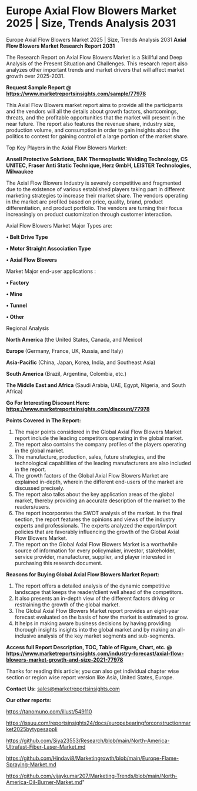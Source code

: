 # Europe Axial Flow Blowers Market 2025 | Size, Trends Analysis 2031
Europe Axial Flow Blowers Market 2025 | Size, Trends Analysis 2031
<strong>Axial Flow Blowers Market Research Report 2031</strong>

The Research Report on Axial Flow Blowers Market is a Skillful and Deep Analysis of the Present Situation and Challenges. This research report also analyzes other important trends and market drivers that will affect market growth over 2025-2031.

<strong>Request Sample Report @ <a href=https://www.marketreportsinsights.com/sample/77978>https://www.marketreportsinsights.com/sample/77978</a></strong>

This Axial Flow Blowers market report aims to provide all the participants and the vendors will all the details about growth factors, shortcomings, threats, and the profitable opportunities that the market will present in the near future. The report also features the revenue share, industry size, production volume, and consumption in order to gain insights about the politics to contest for gaining control of a large portion of the market share.

Top Key Players in the Axial Flow Blowers Market:

<strong>Ansell Protective Solutions, BAK Thermoplastic Welding Technology, CS UNITEC, Fraser Anti Static Technique, Herz GmbH, LEISTER Technologies, Milwaukee</strong>

The Axial Flow Blowers Industry is severely competitive and fragmented due to the existence of various established players taking part in different marketing strategies to increase their market share. The vendors operating in the market are profiled based on price, quality, brand, product differentiation, and product portfolio. The vendors are turning their focus increasingly on product customization through customer interaction.

Axial Flow Blowers Market Major Types are:

<strong>• Belt Drive Type

• Motor Straight Association Type

• Axial Flow Blowers</strong>

Market Major end-user applications :

<strong>• Factory

• Mine

• Tunnel

• Other</strong>

Regional Analysis

</u><strong><b>North America</b></strong> (the United States, Canada, and Mexico)

<strong><b>Europe </b></strong>(Germany, France, UK, Russia, and Italy)

<strong><b>Asia-Pacific</b></strong> (China, Japan, Korea, India, and Southeast Asia)

<strong><b>South America</b></strong> (Brazil, Argentina, Colombia, etc.)

<strong><b>The Middle East and Africa</b></strong> (Saudi Arabia, UAE, Egypt, Nigeria, and South Africa)

<strong>Go For Interesting Discount Here: <a href=https://www.marketreportsinsights.com/discount/77978>https://www.marketreportsinsights.com/discount/77978</a></strong>

<strong>Points Covered in The Report:</strong>
<ol>
  <li>The major points considered in the Global Axial Flow Blowers Market report include the leading competitors operating in the global market.</li>
  <li>The report also contains the company profiles of the players operating in the global market.</li>
  <li>The manufacture, production, sales, future strategies, and the technological capabilities of the leading manufacturers are also included in the report.</li>
  <li>The growth factors of the Global Axial Flow Blowers Market are explained in-depth, wherein the different end-users of the market are discussed precisely.</li>
  <li>The report also talks about the key application areas of the global market, thereby providing an accurate description of the market to the readers/users.</li>
  <li>The report incorporates the SWOT analysis of the market. In the final section, the report features the opinions and views of the industry experts and professionals. The experts analyzed the export/import policies that are favorably influencing the growth of the Global Axial Flow Blowers Market.</li>
  <li>The report on the Global Axial Flow Blowers Market is a worthwhile source of information for every policymaker, investor, stakeholder, service provider, manufacturer, supplier, and player interested in purchasing this research document.</li>
</ol>
<strong>Reasons for Buying Global Axial Flow Blowers Market Report:</strong>

<ol>
  <li>The report offers a detailed analysis of the dynamic competitive landscape that keeps the reader/client well ahead of the competitors.</li>
  <li>It also presents an in-depth view of the different factors driving or restraining the growth of the global market.</li>
  <li>The Global Axial Flow Blowers Market report provides an eight-year forecast evaluated on the basis of how the market is estimated to grow.</li>
  <li>It helps in making aware business decisions by having providing thorough insights insights into the global market and by making an all-inclusive analysis of the key market segments and sub-segments.</li>
</ol>
<strong>Access full Report Description, TOC, Table of Figure, Chart, etc. @ <a href=https://www.marketreportsinsights.com/industry-forecast/axial-flow-blowers-market-growth-and-size-2021-77978>https://www.marketreportsinsights.com/industry-forecast/axial-flow-blowers-market-growth-and-size-2021-77978</a></strong>


Thanks for reading this article; you can also get individual chapter wise section or region wise report version like Asia, United States, Europe.

<strong>Contact Us:</strong>
sales@marketreportsinsights.com

<strong>Our other reports:</strong>

<a href=https://tanomuno.com/illust/549110>https://tanomuno.com/illust/549110</a>

<a href=https://issuu.com/reportsinsights24/docs/europebearingforconstructionmarket2025bytypesappli>https://issuu.com/reportsinsights24/docs/europebearingforconstructionmarket2025bytypesappli</a>

<a href=https://github.com/Siya23553/Research/blob/main/North-America-Ultrafast-Fiber-Laser-Market.md>https://github.com/Siya23553/Research/blob/main/North-America-Ultrafast-Fiber-Laser-Market.md</a>

<a href=https://github.com/Hindavi8/Marketingrowth/blob/main/Europe-Flame-Spraying-Market.md>https://github.com/Hindavi8/Marketingrowth/blob/main/Europe-Flame-Spraying-Market.md</a>

<a href=https://github.com/vijaykumar207/Marketing-Trends/blob/main/North-America-Oil-Burner-Market.md>https://github.com/vijaykumar207/Marketing-Trends/blob/main/North-America-Oil-Burner-Market.md</a>"
